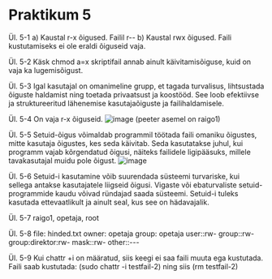 # Praktikum 5

Ül. 5-1
a) Kaustal r-x õigused. Failil r--
b) Kaustal rwx õigused. Faili kustutamiseks ei ole eraldi õiguseid vaja.

Ül. 5-2
Käsk chmod a=x skriptifail annab ainult käivitamisõiguse, kuid on vaja ka lugemisõigust.

Ül. 5-3
Igal kasutajal on omanimeline grupp, et tagada turvalisus, lihtsustada õiguste haldamist ning toetada privaatsust ja koostööd. See loob efektiivse ja struktureeritud lähenemise kasutajaõiguste ja failihaldamisele.

Ül. 5-4
On vaja r-x õiguseid.
![image](https://github.com/user-attachments/assets/219419c5-4513-4b5c-83e0-0da0fd43a24d)
(peeter asemel on raigo1)

Ül. 5-5
Setuid-õigus võimaldab programmil töötada faili omaniku õigustes, mitte kasutaja õigustes, kes seda käivitab. Seda kasutatakse juhul, kui programm vajab kõrgendatud õigusi, näiteks failidele ligipääsuks, millele tavakasutajal muidu pole õigust.
![image](https://github.com/user-attachments/assets/fb95ad58-28b2-48d9-ae44-31080bad4812)

Ül. 5-6
Setuid-i kasutamine võib suurendada süsteemi turvariske, kui sellega antakse kasutajatele liigseid õigusi. Vigaste või ebaturvaliste setuid-programmide kaudu võivad ründajad saada süsteemi. Setuid-i tuleks kasutada ettevaatlikult ja ainult seal, kus see on hädavajalik.

Ül. 5-7
raigo1, opetaja, root

Ül. 5-8
 file: hinded.txt
 owner: opetaja
 group: opetaja
user::rw-
group::rw-
group:direktor:rw-
mask::rw-
other::---

Ül. 5-9
Kui chattr +i on määratud, siis keegi ei saa faili muuta ega kustutada. 
Faili saab kustutada: (sudo chattr -i testfail-2) ning siis (rm testfail-2)
